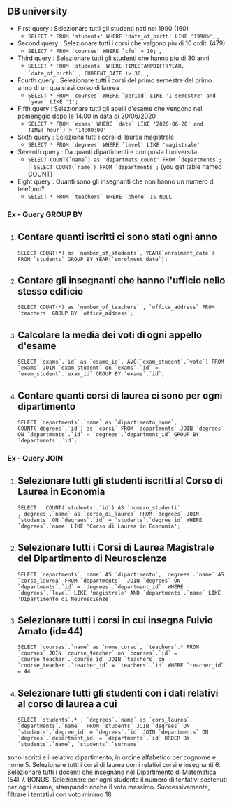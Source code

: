 ## DB university

- First query : Selezionare tutti gli studenti nati nel 1990 (160)
    - ```SELECT * FROM 'students' WHERE 'date_of_birth' LIKE '1990%';``` ,
- Second query : Selezionare tutti i corsi che valgono piu di 10 crditi (479)
    - ```SELECT * FROM `courses` WHERE `cfu` > 10; ```,
- Third query : Selezionare tutti gli studenti che hanno piu di 30 anni
    - ```SELECT * FROM `students` WHERE TIMESTAMPDIFF(YEAR, `date_of_birth` , CURRENT_DATE )> 30; ```,
- Fourth query : Selezionare tutti i corsi del primo semestre del primo anno di un qualsiasi corso di laurea 
    - ```SELECT * FROM `courses` WHERE `period` LIKE 'I semestre' and `year` LIKE '1'; ```
- Fifth query : Selezionare tutti gli apelli d'esame che vengono nel pomeriggio dopo le 14.00 in data di 20/06/2020
    - ```SELECT * FROM `exams` WHERE `date` LIKE '2020-06-20' and TIME(`hour`) > '14:00:00'```
- Sixth query : Seleziona tutti i corsi di laurea magistrale 
    - ```SELECT * FROM `degrees` WHERE `level` LIKE 'magistrale'```
- Seventh query : Da quanti dipartimenti e composta l'universita
    - ```SELECT COUNT(`name`) as 'departmets_count' FROM `departments`;``` || ```SELECT COUNT(`name`) FROM `departments`;``` (you get table named COUNT)
- Eight query : Quanti sono gli insegnanti che non hanno un numero di telefono?
    - ```SELECT * FROM `teachers` WHERE `phone` IS NULL```


### Ex - Query GROUP BY

1. Contare quanti iscritti ci sono stati ogni anno
    - 
    ``` 
    SELECT COUNT(*) as `number_of_students`, YEAR(`enrolment_date`) FROM `students` GROUP BY YEAR(`enrolment_date`); 
    
    ```

2. Contare gli insegnanti che hanno l'ufficio nello stesso edificio
    - 
    ```
    SELECT COUNT(*) as `number_of_teachers` , `office_address` FROM `teachers` GROUP BY `office_address`; 
    
    ```

3. Calcolare la media dei voti di ogni appello d'esame
    -  
    ``` 
    SELECT `exams`.`id` as `esame_id`, AVG(`exam_student`.`vote`) FROM `exams` JOIN `exam_student` on `exams`.`id` = `exam_student`.`exam_id` GROUP BY `exams`.`id`; 
    
    ```

4. Contare quanti corsi di laurea ci sono per ogni dipartimento
    - 
    ```
    SELECT `departments`.`name` as `dipartimento_nome`, COUNT(`degrees`.`id`) as `corsi` FROM `departments` JOIN `degrees` ON `departments`.`id` = `degrees`.`department_id` GROUP BY `departments`.`id`; 

    ```


### Ex - Query JOIN 

1. Selezionare tutti gli studenti iscritti al Corso di Laurea in Economia
    - 
    ``` 
    SELECT   COUNT(`students`.`id`) AS `numero_studenti` ,`degrees`.`name` as `corso_di_laurea` FROM `degrees` JOIN `students` ON `degrees`.`id` = `students`.`degree_id` WHERE `degrees`.`name` LIKE 'Corso di Laurea in Economia'; 
    
    ```

2. Selezionare tutti i Corsi di Laurea Magistrale del Dipartimento di Neuroscienze
    - 
    ``` 
    SELECT `departments`.`name` AS `dipartimento`, `degrees`.`name` AS `corso_laurea` FROM `departments`  JOIN `degrees` ON `departments`.`id` = `degrees`.`department_id`  WHERE `degrees`.`level` LIKE 'magistrale' AND `departments`.`name` LIKE 'Dipartimento di Neuroscienze'
    
    ```

3. Selezionare tutti i corsi in cui insegna Fulvio Amato (id=44)
    - 
    ``` 
    SELECT `courses`.`name` as `nome_corso`, `teachers`.* FROM `courses` JOIN `course_teacher` on `courses`.`id` = `course_teacher`.`course_id` JOIN `teachers` on `course_teacher`.`teacher_id` = `teachers`.`id` WHERE `teacher_id` = 44 
    
    ```

4. Selezionare tutti gli studenti con i dati relativi al corso di laurea a cui
    - 
    ```
    SELECT `students`.* , `degrees`.`name` as `cors_laurea`, `departments`.`name`  FROM `students` JOIN `degrees` ON `students`.`degree_id` = `degrees`.`id` JOIN `departments` ON `degrees`.`department_id` = `departments`.`id` ORDER BY `students`.`name`, `students`.`surname` 
    
    ```

sono iscritti e il relativo dipartimento, in ordine alfabetico per cognome e
nome
5. Selezionare tutti i corsi di laurea con i relativi corsi e insegnanti
6. Selezionare tutti i docenti che insegnano nel Dipartimento di
Matematica (54)
7. BONUS: Selezionare per ogni studente il numero di tentativi sostenuti
per ogni esame, stampando anche il voto massimo. Successivamente,
filtrare i tentativi con voto minimo 18